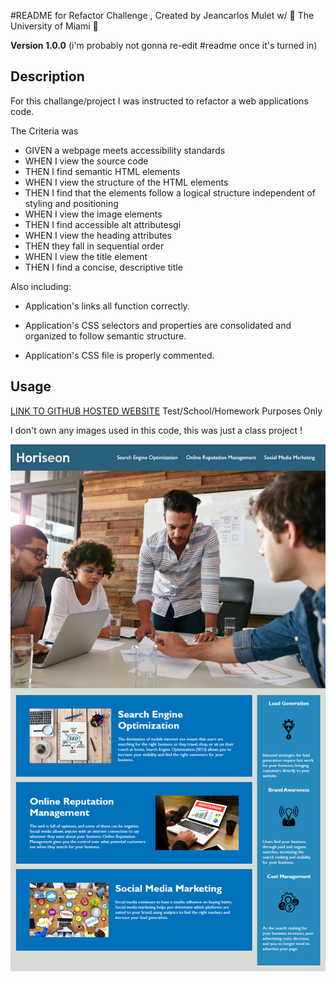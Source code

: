 #README for Refactor Challenge , Created by Jeancarlos Mulet w/  🙌 The University of Miami 🙌

**Version 1.0.0** 
(<lolfunnytext>i'm probably not gonna re-edit #readme once it's turned in</lolfunnytext>)

## Description 
For this challange/project I was instructed to refactor a web applications code.

The Criteria was

* GIVEN a webpage meets accessibility standards
* WHEN I view the source code
* THEN I find semantic HTML elements
* WHEN I view the structure of the HTML elements
* THEN I find that the elements follow a logical structure independent of styling and positioning
* WHEN I view the image elements
* THEN I find accessible alt attributesgi
* WHEN I view the heading attributes
* THEN they fall in sequential order
* WHEN I view the title element
* THEN I find a concise, descriptive title

Also including: 

- Application's links all function correctly.

- Application's CSS selectors and properties are consolidated and organized to follow semantic structure.

- Application's CSS file is properly commented.



## Usage 
 [LINK TO GITHUB HOSTED WEBSITE](https://jclos305.github.io/Code-Refactor/) 
Test/School/Homework Purposes Only

I don't own any images used in this code, this was just a class project !

<img src="assets\images\01-html-css-git-homework-demo.png">









